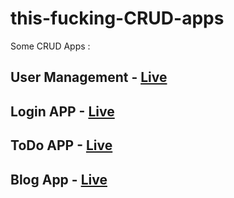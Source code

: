 # this-fucking-CRUD-apps
Some CRUD Apps :

## User Management - [Live](https://crud-user-management.onrender.com)

## Login APP - [Live](https://chinmay29hub-login-app.netlify.app)

## ToDo APP - [Live](https://chinmay29hub-todo-app.netlify.app)

## Blog App - [Live](https://chinmay29hub-blog.onrender.com/)
